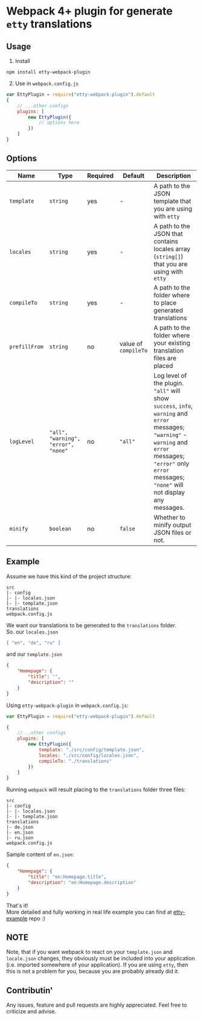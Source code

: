 # Webpack 4+ plugin for generate `etty` translations

## Usage
1. Install
```
npm install etty-webpack-plugin
```
2. Use in `webpack.config.js`
```javascript
var EttyPlugin = require("etty-webpack-plugin").default
{
    // ...other configs
    plugins: [
        new EttyPlugin({
            // options here
        })
    ]
}
```

## Options
Name | Type | Required | Default | Description
---- | ---- | -------- | ------- | -----------
`template` | `string` | yes | - | A path to the JSON template that you are using with `etty`
`locales` | `string` | yes | - | A path to the JSON that contains locales array (`string[]`) that you are using with `etty`
`compileTo` | `string` | yes | - | A path to the folder where to place generated translations
`prefillFrom` | `string` | no | value of `compileTo` | A path to the folder where your existing translation files are placed
`logLevel` | `"all", "warning", "error", "none"` | no | `"all"` | Log level of the plugin. `"all"` will show `success`, `info`, `warning` and `error` messages; `"warning"` - `warning` and `error` messages; `"error"` only `error` messages; `"none"` will not display any messages.
`minify` | `boolean` | no | `false` | Whether to minify output JSON files or not.

## Example

Assume we have this kind of the project structure:
```
src
|- config
|- |- locales.json
|- |- template.json
translations
webpack.config.js
```

We want our translations to be generated to the `translations` folder.  
So. our `locales.json`
```json
[ "en", "de", "ru" ]
```

and our `template.json`
```json
{
    "Homepage": {
        "title": "",
        "description": ""
    }
}
```

Using `etty-webpack-plugin` in `webpack.config.js`:
```javascript
var EttyPlugin = require("etty-webpack-plugin").default

{
    // ..other configs
    plugins: [
        new EttyPlugin({
            template: "./src/config/template.json",
            locales: "./src/config/locales.json",
            compileTo: "./translations"
        })
    ]
}
```

Running `webpack` will result placing to the `translations` folder three files:
```
src
|- config
|- |- locales.json
|- |- template.json
translations
|- de.json
|- en.json
|- ru.json
webpack.config.js
```

Sample content of `en.json`:
```json
{
    "Homepage": {
        "title": "en:Homepage.title",
        "description": "en:Homepage.description"
    }
}
```

That's it!  
More detailed and fully working in real life example you can find at [etty-example](https://github.com/firelivecompany/etty-example) repo :)

## NOTE
Note, that if you want webpack to react on your `template.json` and `locale.json` changes, they obviously must be included into your application (i.e. imported somewhere of your application). If you are using `etty`, then this is not a problem for you, because you are probably already did it.

## Contributin'
Any issues, feature and pull requests are highly appreciated. Feel free to criticize and advise.